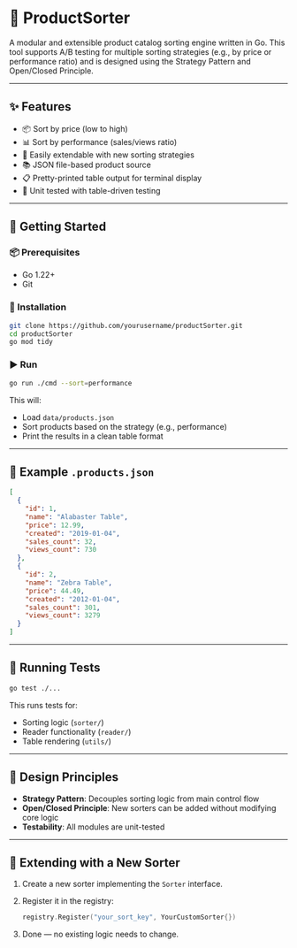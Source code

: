 # 🛒 ProductSorter

A modular and extensible product catalog sorting engine written in Go. This tool supports A/B testing for multiple sorting strategies (e.g., by price or performance ratio) and is designed using the Strategy Pattern and Open/Closed Principle.

---

## ✨ Features

- 📦 Sort by price (low to high)
- 📊 Sort by performance (sales/views ratio)
- 🧩 Easily extendable with new sorting strategies
- 📚 JSON file-based product source
- 📋 Pretty-printed table output for terminal display
- 🧪 Unit tested with table-driven testing

---

## 🚀 Getting Started

### 📦 Prerequisites

- Go 1.22+
- Git

### 🔧 Installation

```bash
git clone https://github.com/yourusername/productSorter.git
cd productSorter
go mod tidy
````

### ▶️ Run

```bash
go run ./cmd --sort=performance
```

This will:

* Load `data/products.json`
* Sort products based on the strategy (e.g., performance)
* Print the results in a clean table format

---

## 📄 Example `.products.json`

```json
[
  {
    "id": 1,
    "name": "Alabaster Table",
    "price": 12.99,
    "created": "2019-01-04",
    "sales_count": 32,
    "views_count": 730
  },
  {
    "id": 2,
    "name": "Zebra Table",
    "price": 44.49,
    "created": "2012-01-04",
    "sales_count": 301,
    "views_count": 3279
  }
]
```

---

## 🧪 Running Tests

```bash
go test ./...
```

This runs tests for:

* Sorting logic (`sorter/`)
* Reader functionality (`reader/`)
* Table rendering (`utils/`)

---

## 📐 Design Principles

* **Strategy Pattern**: Decouples sorting logic from main control flow
* **Open/Closed Principle**: New sorters can be added without modifying core logic
* **Testability**: All modules are unit-tested

---

## 🔌 Extending with a New Sorter

1. Create a new sorter implementing the `Sorter` interface.
2. Register it in the registry:

   ```go
   registry.Register("your_sort_key", YourCustomSorter{})
   ```
3. Done — no existing logic needs to change.

